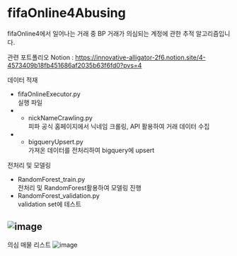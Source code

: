 # fifaOnline4Abusing
fifaOnline4에서 일어나는 거래 중 BP 거래가 의심되는 계정에 관한 추적 알고리즘입니다.

관련 포트폴리오 Notion : https://innovative-alligator-2f6.notion.site/4-4573409b18fb451686af2035b63f6fd0?pvs=4


데이터 적재
- fifaOnlineExecutor.py <br>
실행 파일
- - nickNameCrawling.py <br>
피파 공식 홈페이지에서 닉네임 크롤링, API 활용하여 거래 데이터 수집
- - bigqueryUpsert.py <br>
가져온 데이터를 전처리하여 bigquery에 upsert

전처리 및 모델링
- RandomForest_train.py <br>
전처리 및 RandomForest활용하여 모델링 진행
- RandomForest_validation.py <br>
validation set에 테스트

![image](https://github.com/KangSukWoo1/fifaOnline4Abusing/assets/58423399/2d52feb5-0314-40b3-8129-9e88cf24444e)
---
의심 매물 리스트 ![image](https://github.com/KangSukWoo1/fifaOnline4Abusing/assets/58423399/b9f2ca3a-dd53-4047-bf29-24323d0394e4)

